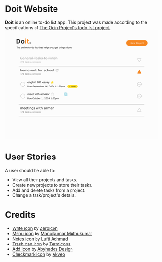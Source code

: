 # Doit Website
**Doit** is an online to-do list app. This project was made according to the specifications of [The Odin Project's todo list project.](https://www.theodinproject.com/lessons/node-path-javascript-todo-list)
![Doit webapp mockup](https://github.com/liuworkgit/doit-webapp/blob/main/ui-prototypes/Doit%20Layout%20Mockup%202.png)

# User Stories
A user should be able to:
- View all their projects and tasks.
- Create new projects to store their tasks.
- Add and delete tasks from a project.
- Change a task/project's details.

# Credits
- [Write icon](https://iconscout.com/free-icon/write-1885782) by [Zeroicon](https://iconscout.com/contributors/Ardiansyah)
- [Menu icon](https://iconscout.com/free-icon/menu-8271435) by [Manojkumar Muthukumar](https://iconscout.com/contributors/manoj10101996)
- [Notes icon](https://iconscout.com/free-icon/notes-2760151) by [Lufti Achmad](https://iconscout.com/contributors/lutfix)
- [Trash can icon](https://iconscout.com/free-icon/trash-can-4395714) by [Termicons](https://iconscout.com/contributors/Redmatric%20Studio)
- [Add icon](https://iconscout.com/icon/add-3524145) by [Abyhades Design](https://iconscout.com/contributors/abyhadesign)
- [Checkmark icon](https://iconscout.com/free-icon/checkmark-1767467) by [Akveo](https://iconscout.com/contributors/eva-icons)
